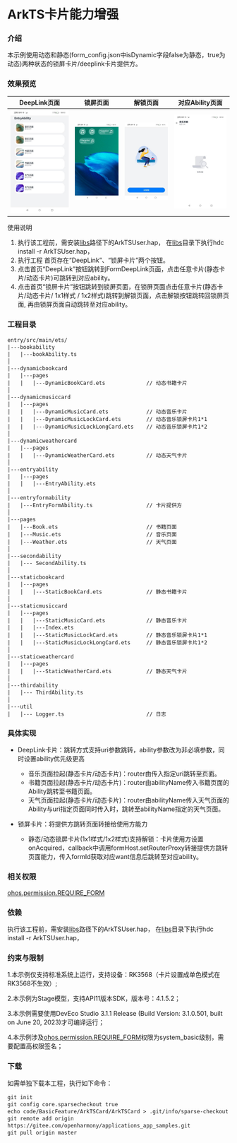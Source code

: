 # ArkTS卡片能力增强

### 介绍

本示例使用动态和静态(form_config.json中isDynamic字段false为静态，true为动态)两种状态的锁屏卡片/deeplink卡片提供方。

### 效果预览

|DeepLink页面|锁屏页面|解锁页面|对应Ability页面|
|-------|-------|-------|-------|
|![FormDeepLink](screenshots/device/FormDeepLink.jpeg)|![lock](screenshots/device/lock.jpeg)|![unlock](screenshots/device/unlock.jpeg)|![music](screenshots/device/music.jpeg)|

使用说明
1. 执行该工程前，需安装[libs](./libs)路径下的ArkTSUser.hap， 在[libs](./libs)目录下执行hdc install -r ArkTSUser.hap，
2. 执行工程 首页存在“DeepLink”、“锁屏卡片”两个按钮。
3. 点击首页“DeepLink”按钮跳转到FormDeepLink页面，点击任意卡片(静态卡片/动态卡片)可跳转到对应ability。
4. 点击首页“锁屏卡片”按钮跳转到锁屏页面，在锁屏页面点击任意卡片(静态卡片/动态卡片/ 1x1样式 / 1x2样式)跳转到解锁页面，点击解锁按钮跳转回锁屏页面, 再由锁屏页面自动跳转至对应ability。

### 工程目录
```
entry/src/main/ets/			
|---bookability
|   |---bookAbility.ts
│      
|---dynamicbookcard
|   |---pages
|   |	|---DynamicBookCard.ets				// 动态书籍卡片
│          
|---dynamicmusiccard							
|   |---pages
|   |	|---DynamicMusicCard.ets			// 动态音乐卡片
|   |	|---DynamicMusicLockCard.ets		// 动态音乐锁屏卡片1*1
|   |	|---DynamicMusicLockLongCard.ets	// 动态音乐锁屏卡片1*2
│          
|---dynamicweathercard
|   |---pages
|   |	|---DynamicWeatherCard.ets 			// 动态天气卡片				
│          
|---entryability							
|   |---pages
|   |	|---EntryAbility.ets				
│      
|---entryformability
|   |---EntryFormAbility.ts					// 卡片提供方
│      
|---pages
|   |---Book.ets							// 书籍页面
|   |---Music.ets							// 音乐页面
|   |---Weather.ets							// 天气页面
│      
|---secondability
|   |--- SecondAbility.ts					
│      
|---staticbookcard							
|   |---pages
|   |	|---StaticBookCard.ets				// 静态书籍卡片
│         
|---staticmusiccard
|   |---pages
|   |	|---StaticMusicCard.ets				// 静态音乐卡片
|	|	|---Index.ets
|   |	|---StaticMusicLockCard.ets			// 静态音乐锁屏卡片1*1
|   |	|---StaticMusicLockLongCard.ets		// 静态音乐锁屏卡片1*2
│          
|---staticweathercard							
|   |---pages
|   |	|---StaticWeatherCard.ets			// 静态天气卡片
│          
|---thirdability
|   |--- ThirdAbility.ts
│      
|---util
|   |--- Logger.ts							// 日志
```

### 具体实现
+ DeepLink卡片：跳转方式支持uri参数跳转，ability参数改为非必填参数，同时设置ability优先级更高
  + 音乐页面拉起(静态卡片/动态卡片)：router由传入指定uri跳转至页面。
  + 书籍页面拉起(静态卡片/动态卡片)：router由abilityName传入书籍页面的Ability跳转至书籍页面。
  + 天气页面拉起(静态卡片/动态卡片)：router由abilityName传入天气页面的Ability与uri指定页面同时传入时，跳转至abilityName指定的天气页面。

+ 锁屏卡片：将提供方跳转页面转接给使用方能力
  + 静态/动态锁屏卡片(1x1样式/1x2样式)支持解锁：卡片使用方设置onAcquired，callback中调用formHost.setRouterProxy转接提供方跳转页面能力，传入formId获取对应want信息后跳转至对应ability。

### 相关权限

[ohos.permission.REQUIRE_FORM](https://gitee.com/openharmony/docs/blob/master/zh-cn/application-dev/security/permission-list.md#ohospermissionrequire_form)

### 依赖

执行该工程前，需安装[libs](./libs)路径下的ArkTSUser.hap， 在[libs](./libs)目录下执行hdc install -r ArkTSUser.hap，

### 约束与限制

1.本示例仅支持标准系统上运行，支持设备：RK3568（卡片设置成单色模式在RK3568不生效）;

2.本示例为Stage模型，支持API11版本SDK，版本号：4.1.5.2； 

3.本示例需要使用DevEco Studio 3.1.1 Release (Build Version: 3.1.0.501, built on June 20, 2023)才可编译运行；

4.本示例涉及[ohos.permission.REQUIRE_FORM](https://gitee.com/openharmony/docs/blob/master/zh-cn/application-dev/security/permission-list.md#ohospermissionrequire_form)权限为system_basic级别，需要配置高权限签名；

### 下载
如需单独下载本工程，执行如下命令：

```
git init
git config core.sparsecheckout true
echo code/BasicFeature/ArkTSCard/ArkTSCard > .git/info/sparse-checkout
git remote add origin https://gitee.com/openharmony/applications_app_samples.git
git pull origin master
```